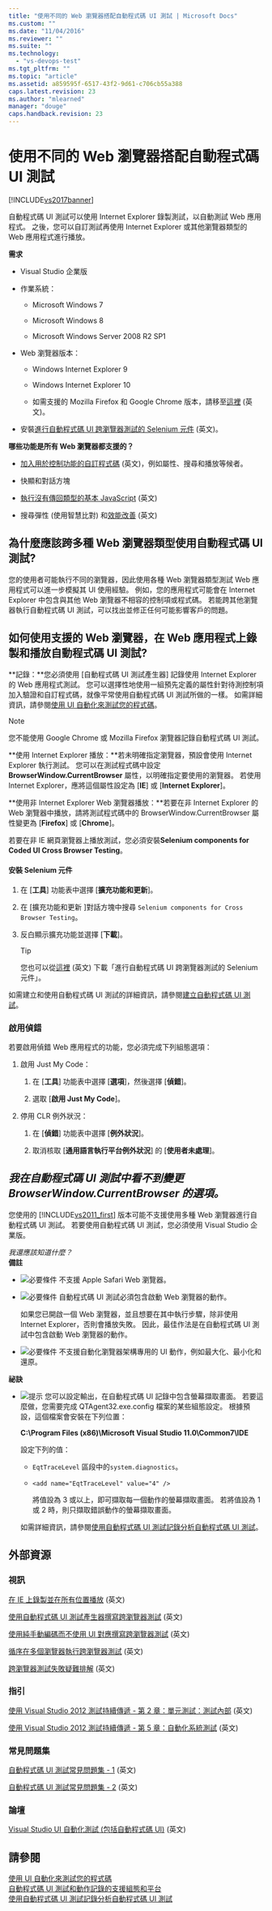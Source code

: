 ```yaml
---
title: "使用不同的 Web 瀏覽器搭配自動程式碼 UI 測試 | Microsoft Docs"
ms.custom: ""
ms.date: "11/04/2016"
ms.reviewer: ""
ms.suite: ""
ms.technology: 
  - "vs-devops-test"
ms.tgt_pltfrm: ""
ms.topic: "article"
ms.assetid: a859595f-6517-43f2-9d61-c706cb55a388
caps.latest.revision: 23
ms.author: "mlearned"
manager: "douge"
caps.handback.revision: 23
---
```

# 使用不同的 Web 瀏覽器搭配自動程式碼 UI 測試
[!INCLUDE[vs2017banner](../code-quality/includes/vs2017banner.md)]

自動程式碼 UI 測試可以使用 Internet Explorer 錄製測試，以自動測試 Web 應用程式。  之後，您可以自訂測試再使用 Internet Explorer 或其他瀏覽器類型的 Web 應用程式進行播放。  
  
 **需求**  
  
-   Visual Studio 企業版  
  
-   作業系統：  
  
    -   Microsoft Windows 7  
  
    -   Microsoft Windows 8  
  
    -   Microsoft Windows Server 2008 R2 SP1  
  
-   Web 瀏覽器版本：  
  
    -   Windows Internet Explorer 9  
  
    -   Windows Internet Explorer 10  
  
    -   如需支援的 Mozilla Firefox 和 Google Chrome 版本，請移至[這裡](http://visualstudiogallery.msdn.microsoft.com/11cfc881-f8c9-4f96-b303-a2780156628d/) \(英文\)。  
  
-   安裝[進行自動程式碼 UI 跨瀏覽器測試的 Selenium 元件](http://visualstudiogallery.msdn.microsoft.com/11cfc881-f8c9-4f96-b303-a2780156628d/) \(英文\)。  
  
 **哪些功能是所有 Web 瀏覽器都支援的？**  
  
-   [加入用於控制功能的自訂程式碼](http://blogs.msdn.com/b/visualstudioalm/archive/2012/12/10/coded-ui-test-configuring-search-properties-while-recording-on-internet-explorer.aspx) \(英文\)，例如屬性、搜尋和播放等候者。  
  
-   快顯和對話方塊  
  
-   [執行沒有傳回類型的基本 JavaScript](http://blogs.msdn.com/b/visualstudioalm/archive/2013/01/18/introducing-jscript-execution-on-internetexplorer-and-crossbrowser-in-coded-ui-test.aspx) \(英文\)  
  
-   搜尋彈性 \(使用智慧比對\) 和[效能改善](http://blogs.msdn.com/b/visualstudioalm/archive/2012/02/01/guidelines-on-improving-performance-of-coded-ui-test-playback.aspx) \(英文\)  
  
## 為什麼應該跨多種 Web 瀏覽器類型使用自動程式碼 UI 測試?  
 您的使用者可能執行不同的瀏覽器，因此使用各種 Web 瀏覽器類型測試 Web 應用程式可以進一步模擬其 UI 使用經驗。  例如，您的應用程式可能會在 Internet Explorer 中包含與其他 Web 瀏覽器不相容的控制項或程式碼。  若能跨其他瀏覽器執行自動程式碼 UI 測試，可以找出並修正任何可能影響客戶的問題。  
  
## 如何使用支援的 Web 瀏覽器，在 Web 應用程式上錄製和播放自動程式碼 UI 測試?  
 **記錄：**您必須使用 \[自動程式碼 UI 測試產生器\] 記錄使用 Internet Explorer 的 Web 應用程式測試。  您可以選擇性地使用一組預先定義的屬性針對待測控制項加入驗證和自訂程式碼，就像平常使用自動程式碼 UI 測試所做的一樣。  如需詳細資訊，請參閱[使用 UI 自動化來測試您的程式碼](../test/use-ui-automation-to-test-your-code.md)。  
  
> [!NOTE]
>  您不能使用 Google Chrome 或 Mozilla Firefox 瀏覽器記錄自動程式碼 UI 測試。  
  
 **使用 Internet Explorer 播放：**若未明確指定瀏覽器，預設會使用 Internet Explorer 執行測試。  您可以在測試程式碼中設定 **BrowserWindow.CurrentBrowser** 屬性，以明確指定要使用的瀏覽器。  若使用 Internet Explorer，應將這個屬性設定為 \[**IE**\] 或 \[**Internet Explorer**\]。  
  
 **使用非 Internet Explorer Web 瀏覽器播放：**若要在非 Internet Explorer 的 Web 瀏覽器中播放，請將測試程式碼中的 BrowserWindow.CurrentBrowser 屬性變更為 \[**Firefox**\] 或 \[**Chrome**\]。  
  
 若要在非 IE 網頁瀏覽器上播放測試，您必須安裝**Selenium components for Coded UI Cross Browser Testing**。  
  
#### 安裝 Selenium 元件  
  
1.  在 \[**工具**\] 功能表中選擇 \[**擴充功能和更新**\]。  
  
2.  在 \[擴充功能和更新 \]對話方塊中搜尋 `Selenium components for Cross Browser Testing`。  
  
3.  反白顯示擴充功能並選擇 \[**下載**\]。  
  
    > [!TIP]
    >  您也可以從[這裡](http://visualstudiogallery.msdn.microsoft.com/11cfc881-f8c9-4f96-b303-a2780156628d/) \(英文\) 下載「進行自動程式碼 UI 跨瀏覽器測試的 Selenium 元件」。  
  
 如需建立和使用自動程式碼 UI 測試的詳細資訊，請參閱[建立自動程式碼 UI 測試](../test/use-ui-automation-to-test-your-code.md#VerifyingCodeUsingCUITCreate)。  
  
### 啟用偵錯  
 若要啟用偵錯 Web 應用程式的功能，您必須完成下列組態選項：  
  
1.  啟用 Just My Code：  
  
    1.  在 \[**工具**\] 功能表中選擇 \[**選項**\]，然後選擇 \[**偵錯**\]。  
  
    2.  選取 \[**啟用 Just My Code**\]。  
  
2.  停用 CLR 例外狀況：  
  
    1.  在 \[**偵錯**\] 功能表中選擇 \[**例外狀況**\]。  
  
    2.  取消核取 \[**通用語言執行平台例外狀況**\] 的 \[**使用者未處理**\]。  
  
##  <a name="generate"></a> *我在自動程式碼 UI 測試中看不到變更 BrowserWindow.CurrentBrowser 的選項。*  
 您使用的 [!INCLUDE[vs2011_first](../test/includes/vs2011_first_md.md)] 版本可能不支援使用多種 Web 瀏覽器進行自動程式碼 UI 測試。  若要使用自動程式碼 UI 測試，您必須使用 Visual Studio 企業版。  
  
 *我還應該知道什麼？*  
 **備註**  
  
-   ![必要條件](../test/media/prereq.png "Prereq") 不支援 Apple Safari Web 瀏覽器。  
  
-   ![必要條件](../test/media/prereq.png "Prereq") 自動程式碼 UI 測試必須包含啟動 Web 瀏覽器的動作。  
  
     如果您已開啟一個 Web 瀏覽器，並且想要在其中執行步驟，除非使用 Internet Explorer，否則會播放失敗。  因此，最佳作法是在自動程式碼 UI 測試中包含啟動 Web 瀏覽器的動作。  
  
-   ![必要條件](../test/media/prereq.png "Prereq") 不支援自動化瀏覽器架構專用的 UI 動作，例如最大化、最小化和還原。  
  
 **祕訣**  
  
-   ![提示](../test/media/tip.png "Tip") 您可以設定輸出，在自動程式碼 UI 記錄中包含螢幕擷取畫面。  若要這麼做，您需要完成 QTAgent32.exe.config 檔案的某些組態設定。  根據預設，這個檔案會安裝在下列位置：  
  
     **C:\\Program Files \(x86\)\\Microsoft Visual Studio 11.0\\Common7\\IDE**  
  
     設定下列的值：  
  
    -   `EqtTraceLevel` 區段中的`system.diagnostics`。  
  
    -   `<add name="EqtTraceLevel" value="4" />`  
  
         將值設為 3 或以上，即可擷取每一個動作的螢幕擷取畫面。  若將值設為 1 或 2 時，則只擷取錯誤動作的螢幕擷取畫面。  
  
     如需詳細資訊，請參閱[使用自動程式碼 UI 測試記錄分析自動程式碼 UI 測試](../test/analyzing-coded-ui-tests-using-coded-ui-test-logs.md)。  
  
## 外部資源  
  
### 視訊  
 [在 IE 上錄製並在所有位置播放](https://skydrive.live.com/redir?resid=AE5CD7309CCCC43C!183&authkey=!ANqaLtCZbtJrImU) \(英文\)  
  
 [使用自動程式碼 UI 測試產生器撰寫跨瀏覽器測試](https://skydrive.live.com/redir?resid=AE5CD7309CCCC43C!184&authkey=!AKG8CSow_qmeTq8) \(英文\)  
  
 [使用純手動編碼而不使用 UI 對應撰寫跨瀏覽器測試](https://skydrive.live.com/redir?resid=AE5CD7309CCCC43C!186&authkey=!AJaEvxJnsefyAT4) \(英文\)  
  
 [循序在多個瀏覽器執行跨瀏覽器測試](https://skydrive.live.com/redir?resid=AE5CD7309CCCC43C!187&authkey=!ADI8eCQkxHnpOR8) \(英文\)  
  
 [跨瀏覽器測試失敗疑難排解](https://skydrive.live.com/redir?resid=AE5CD7309CCCC43C!182&authkey=!AEpS48i295B49FI) \(英文\)  
  
### 指引  
 [使用 Visual Studio 2012 測試持續傳遞 \- 第 2 章：單元測試：測試內部](http://go.microsoft.com/fwlink/?LinkID=255188) \(英文\)  
  
 [使用 Visual Studio 2012 測試持續傳遞 \- 第 5 章：自動化系統測試](http://go.microsoft.com/fwlink/?LinkID=255196) \(英文\)  
  
### 常見問題集  
 [自動程式碼 UI 測試常見問題集 \- 1](http://go.microsoft.com/fwlink/?LinkID=230576) \(英文\)  
  
 [自動程式碼 UI 測試常見問題集 \- 2](http://go.microsoft.com/fwlink/?LinkID=230578) \(英文\)  
  
### 論壇  
 [Visual Studio UI 自動化測試 \(包括自動程式碼 UI\)](http://go.microsoft.com/fwlink/?LinkID=224497) \(英文\)  
  
## 請參閱  
 [使用 UI 自動化來測試您的程式碼](../test/use-ui-automation-to-test-your-code.md)   
 [自動程式碼 UI 測試和動作記錄的支援組態和平台](../test/supported-configurations-and-platforms-for-coded-ui-tests-and-action-recordings.md)   
 [使用自動程式碼 UI 測試記錄分析自動程式碼 UI 測試](../test/analyzing-coded-ui-tests-using-coded-ui-test-logs.md)